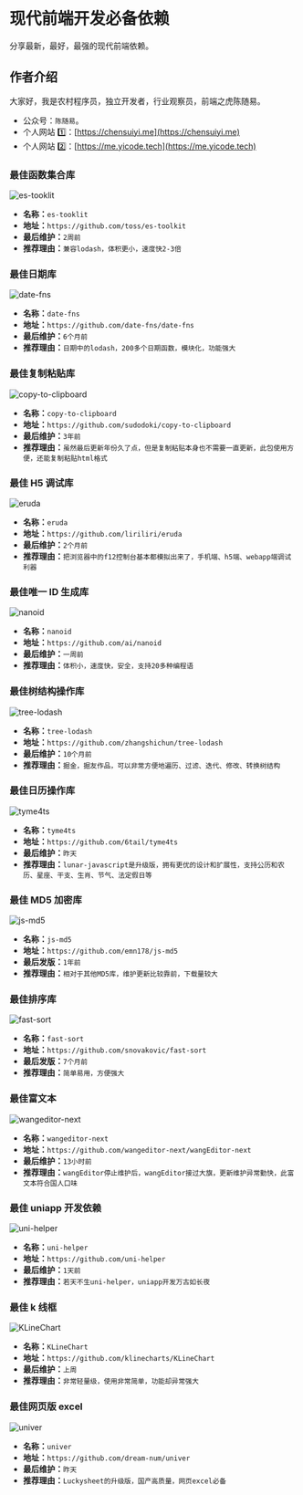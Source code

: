 # 现代前端开发必备依赖

分享最新，最好，最强的现代前端依赖。

## 作者介绍

大家好，我是农村程序员，独立开发者，行业观察员，前端之虎陈随易。

-   公众号：`陈随易`。
-   个人网站 1️⃣：[https://chensuiyi.me](https://chensuiyi.me)
-   个人网站 2️⃣：[https://me.yicode.tech](https://me.yicode.tech)

### 最佳函数集合库

![es-tooklit](https://static.yicode.tech/images/202503/20250303023331.png)

-   **名称：**`es-tooklit`
-   **地址：**`https://github.com/toss/es-toolkit`
-   **最后维护：**`2周前`
-   **推荐理由：**`兼容lodash，体积更小，速度快2-3倍`

### 最佳日期库

![date-fns](https://static.yicode.tech/images/202503/20250303023257.png)

-   **名称：**`date-fns`
-   **地址：**`https://github.com/date-fns/date-fns`
-   **最后维护：**`6个月前`
-   **推荐理由：**`日期中的lodash，200多个日期函数，模块化，功能强大`

### 最佳复制粘贴库

![copy-to-clipboard](https://static.yicode.tech/images/202503/20250303023232.png)

-   **名称：**`copy-to-clipboard`
-   **地址：**`https://github.com/sudodoki/copy-to-clipboard`
-   **最后维护：**`3年前`
-   **推荐理由：**`虽然最后更新年份久了点，但是复制粘贴本身也不需要一直更新，此包使用方便，还能复制粘贴html格式`

### 最佳 H5 调试库

![eruda](https://static.yicode.tech/images/202503/20250303023206.png)

-   **名称：**`eruda`
-   **地址：**`https://github.com/liriliri/eruda`
-   **最后维护：**`2个月前`
-   **推荐理由：**`把浏览器中的f12控制台基本都模拟出来了，手机端、h5端、webapp端调试利器`

### 最佳唯一 ID 生成库

![nanoid](https://static.yicode.tech/images/202503/20250303023116.png)

-   **名称：**`nanoid`
-   **地址：**`https://github.com/ai/nanoid`
-   **最后维护：**`一周前`
-   **推荐理由：**`体积小，速度快，安全，支持20多种编程语`

### 最佳树结构操作库

![tree-lodash](https://static.yicode.tech/images/202503/20250303023054.png)

-   **名称：**`tree-lodash`
-   **地址：**`https://github.com/zhangshichun/tree-lodash`
-   **最后维护：**`10个月前`
-   **推荐理由：**`掘金，掘友作品，可以非常方便地遍历、过滤、迭代、修改、转换树结构`

### 最佳日历操作库

![tyme4ts](https://static.yicode.tech/images/202503/20250303023033.png)

-   **名称：**`tyme4ts`
-   **地址：**`https://github.com/6tail/tyme4ts`
-   **最后维护：**`昨天`
-   **推荐理由：**`lunar-javascript是升级版，拥有更优的设计和扩展性，支持公历和农历、星座、干支、生肖、节气、法定假日等`

### 最佳 MD5 加密库

![js-md5](https://static.yicode.tech/images/202503/20250303023006.png)

-   **名称：**`js-md5`
-   **地址：**`https://github.com/emn178/js-md5`
-   **最后发版：**`1年前`
-   **推荐理由：**`相对于其他MD5库，维护更新比较靠前，下载量较大`

### 最佳排序库

![fast-sort](https://static.yicode.tech/images/202503/20250303022634.png)

-   **名称：**`fast-sort`
-   **地址：**`https://github.com/snovakovic/fast-sort`
-   **最后发版：**`7个月前`
-   **推荐理由：**`简单易用，方便强大`

### 最佳富文本

![wangeditor-next](https://static.yicode.tech/images/202503/20250303022713.png)

-   **名称：**`wangeditor-next`
-   **地址：**`https://github.com/wangeditor-next/wangEditor-next`
-   **最后维护：**`13小时前`
-   **推荐理由：**`wangEditor停止维护后，wangEditor接过大旗，更新维护异常勤快，此富文本符合国人口味`

### 最佳 uniapp 开发依赖

![uni-helper](https://static.yicode.tech/images/202503/20250303022558.png)

-   **名称：**`uni-helper`
-   **地址：**`https://github.com/uni-helper`
-   **最后维护：**`1天前`
-   **推荐理由：**`若天不生uni-helper，uniapp开发万古如长夜`

### 最佳 k 线框

![KLineChart](https://static.yicode.tech/images/202503/20250303022528.png)

-   **名称：**`KLineChart`
-   **地址：**`https://github.com/klinecharts/KLineChart`
-   **最后维护：**`上周`
-   **推荐理由：**`非常轻量级，使用非常简单，功能却异常强大`

### 最佳网页版 excel

![univer](https://static.yicode.tech/images/202503/20250303022329.png)

-   **名称：**`univer`
-   **地址：**`https://github.com/dream-num/univer`
-   **最后维护：**`昨天`
-   **推荐理由：**`Luckysheet的升级版，国产高质量，网页excel必备`
